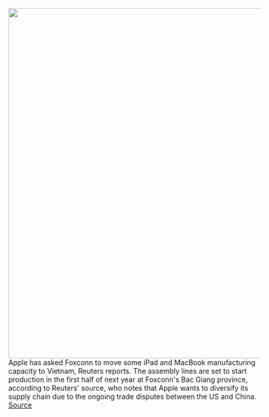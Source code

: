 <img src='https://cdn.vox-cdn.com/thumbor/U1I948hSKFY8TC_upNQjl03m0X8=/0x0:2040x1360/1200x800/filters:focal(857x517:1183x843)/cdn.vox-cdn.com/uploads/chorus_image/image/67985976/akramer_201113_4290_0007.0.0.jpg' width='700px' /><br/>
Apple has asked Foxconn to move some iPad and MacBook manufacturing capacity to Vietnam, Reuters reports. The assembly lines are set to start production in the first half of next year at Foxconn's Bac Giang province, according to Reuters' source, who notes that Apple wants to diversify its supply chain due to the ongoing trade disputes between the US and China.
<a href='https://www.theverge.com/2020/11/26/21721353/apple-ipad-macbook-foxconn-manufacturing-vietnam-report'> Source <a/>
